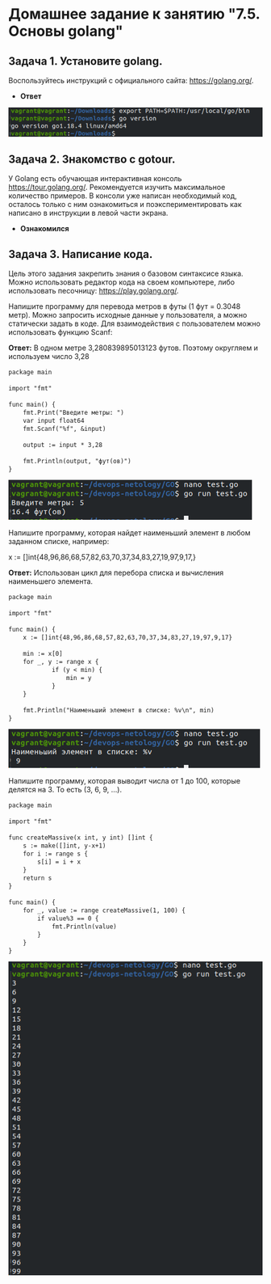 # Домашнее задание к занятию "7.5. Основы golang"

## Задача 1. Установите golang.
Воспользуйтесь инструкций с официального сайта: https://golang.org/.

- **Ответ**

![img.png](img.png)

## Задача 2. Знакомство с gotour.
У Golang есть обучающая интерактивная консоль https://tour.golang.org/. Рекомендуется изучить максимальное количество примеров. В консоли уже написан необходимый код, осталось только с ним ознакомиться и поэкспериментировать как написано в инструкции в левой части экрана.
- **Ознакомился**

## Задача 3. Написание кода.
Цель этого задания закрепить знания о базовом синтаксисе языка. Можно использовать редактор кода на своем компьютере, либо использовать песочницу: https://play.golang.org/.

Напишите программу для перевода метров в футы (1 фут = 0.3048 метр). Можно запросить исходные данные у пользователя, а можно статически задать в коде. Для взаимодействия с пользователем можно использовать функцию Scanf:

**Ответ:** В одном метре 3,280839895013123 футов. Поэтому округляем и используем число 3,28
```
package main

import "fmt"

func main() {
    fmt.Print("Введите метры: ")
    var input float64
    fmt.Scanf("%f", &input)

    output := input * 3,28

    fmt.Println(output, "фут(ов)")    
}
```

![img_3.png](img_3.png)

Напишите программу, которая найдет наименьший элемент в любом заданном списке, например:

x := []int{48,96,86,68,57,82,63,70,37,34,83,27,19,97,9,17,}

**Ответ:** Использован цикл для перебора списка и вычисления наименьшего элемента.
```
package main

import "fmt"

func main() {
    x := []int{48,96,86,68,57,82,63,70,37,34,83,27,19,97,9,17}

    min := x[0]
    for _, y := range x {
            if (y < min) {
                min = y
            }
    }

    fmt.Println("Наименьший элемент в списке: %v\n", min)
}
```

![img_1.png](img_1.png)

Напишите программу, которая выводит числа от 1 до 100, которые делятся на 3. То есть (3, 6, 9, …).

```
package main

import "fmt"

func createMassive(x int, y int) []int {
	s := make([]int, y-x+1)
	for i := range s {
		s[i] = i + x
	}
	return s
}

func main() {
	for _, value := range createMassive(1, 100) {
		if value%3 == 0 {
			fmt.Println(value)
		}
	}
}
```

![img_2.png](img_2.png)
